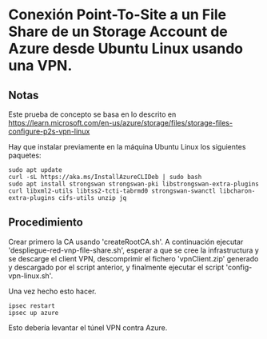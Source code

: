 # Conexión Point-To-Site a un **File Share** de un **Storage Account** de Azure desde Ubuntu Linux usando una VPN.
## Notas
Este prueba de concepto se basa en lo descrito en https://learn.microsoft.com/en-us/azure/storage/files/storage-files-configure-p2s-vpn-linux

Hay que instalar previamente en la máquina Ubuntu Linux los siguientes paquetes:

```
sudo apt update
curl -sL https://aka.ms/InstallAzureCLIDeb | sudo bash
sudo apt install strongswan strongswan-pki libstrongswan-extra-plugins curl libxml2-utils libtss2-tcti-tabrmd0 strongswan-swanctl libcharon-extra-plugins cifs-utils unzip jq
```

## Procedimiento
Crear primero la CA usando 'createRootCA.sh'. A continuación ejecutar 'despliegue-red-vnp-file-share.sh', esperar a que se cree la infrastructura y se descarge el client VPN, descomprimir el fichero 'vpnClient.zip' generado y descargado por el script anterior, y finalmente ejecutar el script 'config-vpn-linux.sh'.

Una vez hecho esto hacer.
```
ipsec restart
ipsec up azure
```
Esto debería levantar el túnel VPN contra Azure.